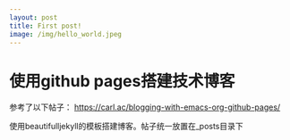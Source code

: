 ```yaml
---
layout: post
title: First post!
image: /img/hello_world.jpeg
---
```


# 使用github pages搭建技术博客

参考了以下帖子：
https://carl.ac/blogging-with-emacs-org-github-pages/

使用beautifulljekyll的模板搭建博客。帖子统一放置在_posts目录下